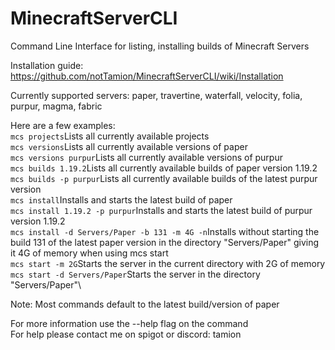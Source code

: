 # MinecraftServerCLI
Command Line Interface for listing, installing builds of Minecraft Servers

Installation guide: https://github.com/notTamion/MinecraftServerCLI/wiki/Installation

Currently supported servers: paper, travertine, waterfall, velocity, folia, purpur, magma, fabric

Here are a few examples:\
`mcs projects`Lists all currently available projects\
`mcs versions`Lists all currently available versions of paper\
`mcs versions purpur`Lists all currently available versions of purpur\
`mcs builds 1.19.2`Lists all currently available builds of paper version 1.19.2\
`mcs builds -p purpur`Lists all currently available builds of the latest purpur version\
`mcs install`Installs and starts the latest build of paper\
`mcs install 1.19.2 -p purpur`Installs and starts the latest build of purpur version 1.19.2\
`mcs install -d Servers/Paper -b 131 -m 4G -n`Installs without starting the build 131 of the latest paper version in the directory "Servers/Paper" giving it 4G of memory when using mcs start\
`mcs start -m 2G`Starts the server in the current directory with 2G of memory\
`mcs start -d Servers/Paper`Starts the server in the directory "Servers/Paper"\

Note: Most commands default to the latest build/version of paper

For more information use the --help flag on the command\
For help please contact me on spigot or discord: tamion